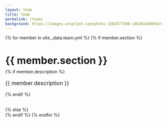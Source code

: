 ```yaml
---
layout: team
title: Team
permalink: /team/
background: https://images.unsplash.com/photo-1562577308-c8b2614b9b9a?q=80&w=1000&auto=format&fit=crop&ixlib=rb-4.0.3&ixid=M3wxMjA3fDB8MHxwaG90by1wYWdlfHx8fGVufDB8fHx8fA%3D%3D
---
```

{% for member in site._data.team.yml %}
  {% if member.section %}
    <div class="section-divider">
      <h2>{{ member.section }}</h2>
      {% if member.description %}
        <p>{{ member.description }}</p>
      {% endif %}
    </div>
  {% else %}
    <div class="team-member">
      <!-- 기존의 팀 멤버 표시 코드 -->
    </div>
  {% endif %}
{% endfor %}

<style>
  .section-divider {
    margin: 2rem 0;
  }
  .section-divider h2 {
    font-size: 2rem;
    margin-bottom: 0.5rem;
    border: none;
  }
  .section-divider p {
    font-size: 1.1rem;
  }
</style>
